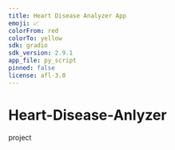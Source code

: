 ```yaml
---
title: Heart Disease Analyzer App
emoji: 📈
colorFrom: red
colorTo: yellow
sdk: gradio
sdk_version: 2.9.1
app_file: py_script
pinned: false
license: afl-3.0
---
```


# Heart-Disease-Anlyzer
project
